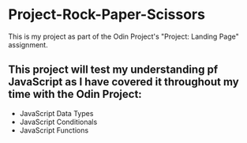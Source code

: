 # Project-Rock-Paper-Scissors
This is my project as part of the Odin Project's "Project: Landing Page" assignment.

## This project will test my understanding pf JavaScript as I have covered it throughout my time with the Odin Project:
* JavaScript Data Types
* JavaScript Conditionals
* JavaScript Functions

